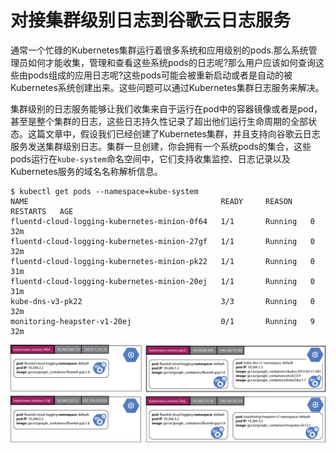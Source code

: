 # 对接集群级别日志到谷歌云日志服务
通常一个忙碌的Kubernetes集群运行着很多系统和应用级别的pods.那么系统管理员如何才能收集，管理和查看这些系统pods的日志呢?那么用户应该如何查询这些由pods组成的应用日志呢?这些pods可能会被重新启动或者是自动的被Kubernetes系统创建出来。这些问题可以通过Kubernetes集群日志服务来解决。

集群级别的日志服务能够让我们收集来自于运行在pod中的容器镜像或者是pod，甚至是整个集群的日志，这些日志持久性记录了超出他们运行生命周期的全部状态。这篇文章中，假设我们已经创建了Kubernetes集群，并且支持向谷歌云日志服务发送集群级别日志。集群一旦创建，你会拥有一个系统pods的集合，这些pods运行在`kube-system`命名空间中，它们支持收集监控、日志记录以及Kubernetes服务的域名名称解析信息。

```
$ kubectl get pods --namespace=kube-system
NAME                                           READY     REASON    RESTARTS   AGE
fluentd-cloud-logging-kubernetes-minion-0f64   1/1       Running   0          32m
fluentd-cloud-logging-kubernetes-minion-27gf   1/1       Running   0          32m
fluentd-cloud-logging-kubernetes-minion-pk22   1/1       Running   0          31m
fluentd-cloud-logging-kubernetes-minion-20ej   1/1       Running   0          31m
kube-dns-v3-pk22                               3/3       Running   0          32m
monitoring-heapster-v1-20ej                    0/1       Running   9          32m
```
![](cloud-logging.png)
